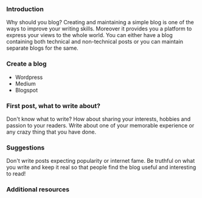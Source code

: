 
### Introduction

Why should you blog?
Creating and maintaining a simple blog is one of the ways to improve your writing skills. Moreover it provides you a platform to express your views to the whole world. You can either have a blog containing both technical and non-technical posts or you can maintain separate blogs for the same.

### Create a blog

- Wordpress 
- Medium
- Blogspot

### First post, what to write about?

Don't know what to write? How about sharing your interests, hobbies and passion to your readers. Write about one of your memorable experience or any crazy thing that you have done.

### Suggestions

Don't write posts expecting popularity or internet fame. Be truthful on what you write and keep it real so that people find the blog useful and interesting to read!

### Additional resources

